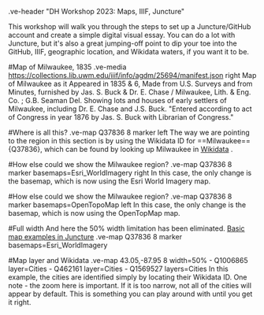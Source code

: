 .ve-header "DH Workshop 2023: Maps, IIIF, Juncture"

This workshop will walk you through the steps to set up a Juncture/GitHub account and create a simple digital visual essay. You can do a lot with Juncture, but it's also a great jumping-off point to dip your toe into the GitHub, IIIF, geographic location, and Wikidata waters, if you want it to be. 

#Map of Milwaukee, 1835
.ve-media https://collections.lib.uwm.edu/iiif/info/agdm/25694/manifest.json right
Map of Milwaukee as it Appeared in 1835 & 6, Made from U.S. Surveys and from Minutes, furnished by Jas. S. Buck & Dr. E. Chase / Milwaukee, Lith. & Eng. Co. ; G.B. Seaman Del. Showing lots and houses of early settlers of Milwaukee, including Dr. E. Chase and J.S. Buck. "Entered according to act of Congress in year 1876 by Jas. S. Buck with Librarian of Congress."

#Where is all this?
.ve-map Q37836 8 marker left
The way we are pointing to the region in this section is by using the Wikidata ID for ==Milwaukee=={Q37836}, which can be found by looking up Milwaukee in [Wikidata](https://www.wikidata.org/) . 

#How else could we show the Milwaukee region?
.ve-map  Q37836 8 marker basemaps=Esri_WorldImagery right
In this case, the only change is the basemap, which is now using the Esri World Imagery map.

#How else could we show the Milwaukee region?
.ve-map  Q37836 8 marker basemaps=OpenTopoMap left
In this case, the only change is the basemap, which is now using the OpenTopMap map.

#Full width
And here the 50% width limitation has been eliminated. [Basic map examples in Juncture](https://www.juncture-digital.org/components/map?id=basic-map-examples)
.ve-map  Q37836 8 marker basemaps=Esri_WorldImagery 

#Map layer and Wikidata
.ve-map 43.05,-87.95 8 width=50% 
    - Q1006865 layer=Cities
    - Q462161 layer=Cities
    - Q1569527 layers=Cities
In this example, the cities are identified simply by locating their Wikidata ID. One note - the zoom here is important. If it is too narrow, not all of the cities will appear by default. This is something you can play around with until you get it right.     

